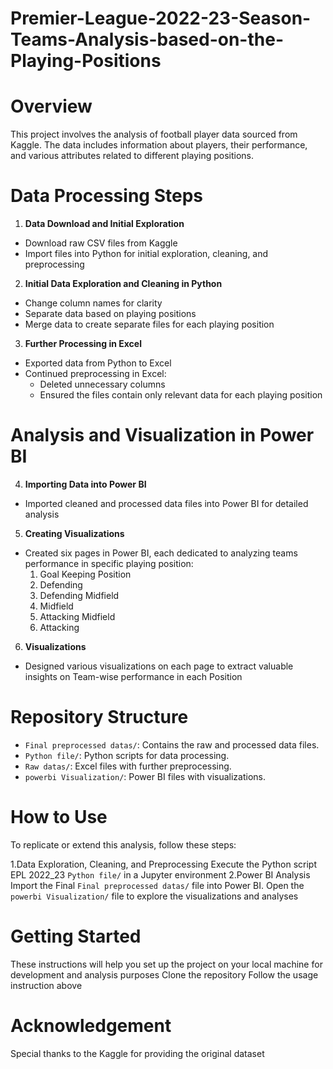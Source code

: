 # Premier-League-2022-23-Season-Teams-Analysis-based-on-the-Playing-Positions
# Overview
This project involves the analysis of football player data sourced from Kaggle. The data includes information about players, their performance, and various attributes related to different playing positions.

# Data Processing Steps
 1. **Data Download and Initial Exploration**
- Download raw CSV files from Kaggle
- Import files into Python for initial exploration, cleaning, and preprocessing
  
 2. **Initial Data Exploration and Cleaning in Python**
- Change column names for clarity
- Separate data based on playing positions
- Merge data to create separate files for each playing position

 3. **Further Processing in Excel**
- Exported data from Python to Excel
- Continued preprocessing in Excel:
  - Deleted unnecessary columns
  - Ensured the files contain only relevant data for each playing position

 # Analysis and Visualization in Power BI

 4. **Importing Data into Power BI**
- Imported cleaned and processed data files into Power BI for detailed analysis

 5. **Creating Visualizations**
- Created six pages in Power BI, each dedicated to analyzing teams performance in specific playing position:
  1. Goal Keeping Position
  2. Defending
  3. Defending Midfield
  4. Midfield
  5. Attacking Midfield
  6. Attacking
  
 6. **Visualizations**
- Designed various visualizations on each page to extract valuable insights on Team-wise performance in each Position

# Repository Structure
- `Final preprocessed datas/`: Contains the raw and processed data files.
- `Python file/`: Python scripts for data processing.
- `Raw datas/`: Excel files with further preprocessing.
- `powerbi Visualization/`: Power BI files with visualizations.

# How to Use
To replicate or extend this analysis, follow these steps:

1.Data Exploration, Cleaning, and Preprocessing Execute the Python script EPL 2022_23 `Python file/` in a Jupyter environment
2.Power BI Analysis Import the Final `Final preprocessed datas/` file into Power BI. Open the `powerbi Visualization/` file to explore the visualizations and analyses

# Getting Started
These instructions will help you set up the project on your local machine for development and analysis purposes
Clone the repository
Follow the usage instruction above

# Acknowledgement
Special thanks to the Kaggle for providing the original dataset








